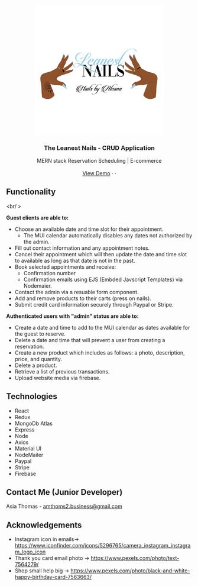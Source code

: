 <!-- PROJECT LOGO -->
<br />
<p align="center">
  <a href="https://github.com//amthoms2/theleanestnails">
    <img src="client/src/media/LeanestNails-Web.png" alt="Logo" width="350" />
  </a>

  <h3 align="center">The Leanest Nails - CRUD Application</h3>

  <p align="center">
                MERN stack
    Reservation Scheduling | E-commerce
    <br />
    <br />
    <a href="http://theleanestnails.herokuapp.com/">View Demo</a>
     ·
    <!-- <a href="https://www.youtube.com/watch?v=6skXNTfSanQ">Watch Video Demo</a> -->
    ·
  </p>
</p>

## Functionality
<br/ >

<strong>Guest clients are able to:</strong>
* Choose an available date and time slot for their appointment.
  * The MUI calendar automatically disables any dates not authorized by the admin.
* Fill out contact information and any appointment notes.
* Cancel their appointment which will then update the date and time slot to available as long as that date is not in the past.
* Book selected appointments and receive:
  * Confirmation number
  * Confirmation emails using EJS (Embded Javscript Templates) via Nodemaier.
* Contact the admin via a resuable form component.
* Add and remove products to their carts (press on nails).
* Submit credit card information securely through Paypal or Stripe.

<strong>Authenticated users with "admin" status are able to:</strong>
* Create a date and time to add to the MUI calendar as dates available for the guest to reserve.
* Delete a date and time that will prevent a user from creating a reservation.
* Create a new product which includes as follows: a photo, description, price, and quantity.
* Delete a product.
* Retrieve a list of previous transactions.
* Upload website media via firebase.


## Technologies
* React
* Redux
* MongoDb Atlas
* Express
* Node
* Axios
* Material UI
* NodeMailer
* Paypal
* Stripe
* Firebase

## Contact Me (Junior Developer)

Asia Thomas - amthoms2.business@gmail.com


<!-- ACKNOWLEDGEMENTS -->
## Acknowledgements
* Instagram icon in emails-> https://www.iconfinder.com/icons/5296765/camera_instagram_instagram_logo_icon
* Thank you card email photo -> https://www.pexels.com/photo/text-7564279/
* Shop small help big -> https://www.pexels.com/photo/black-and-white-happy-birthday-card-7563663/
